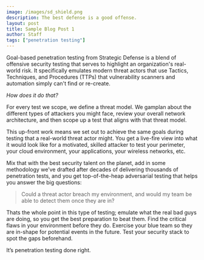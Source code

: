 ```yaml
---
image: /images/sd_shield.png
description: The best defense is a good offense.
layout: post
title: Sample Blog Post 1
author: Staff
tags: ["penetration testing"]
---
```


Goal-based penetration testing from Strategic Defense is a blend of offensive security testing that serves to highlight an organization's real-world risk.  It specifically emulates modern threat actors that use Tactics, Techniques, and Procedures (TTPs) that vulnerability scanners and automation simply can't find or re-create. 

<!--more-->

*How does it do that?*

For every test we scope, we define a threat model. We gamplan about the different types of attackers you might face, review your overall network architecture, and then scope up a test that aligns with that threat model. 

This up-front work means we set out to achieve the same goals during testing that a real-world threat actor might.  You get a live-fire view into what it would look like for a motivated, skilled attacker to test your perimeter, your cloud environment, your applications, your wireless networks, etc. 

Mix that with the best security talent on the planet, add in some methodology we’ve drafted after decades of delivering thousands of penetration tests, and you get top-of-the-heap adversarial testing that helps you answer the big questions: 

> Could a threat actor breach my environment, and would my team be able to detect them once they are in?  

Thats the whole point in this type of testing; emulate what the real bad guys are doing, so you get the best preparation to beat them. Find the critical flaws in your environment before they do. Exercise your blue team so they are in-shape for potential events in the future. Test your security stack to spot the gaps beforehand. 

It’s penetration testing done right. 
